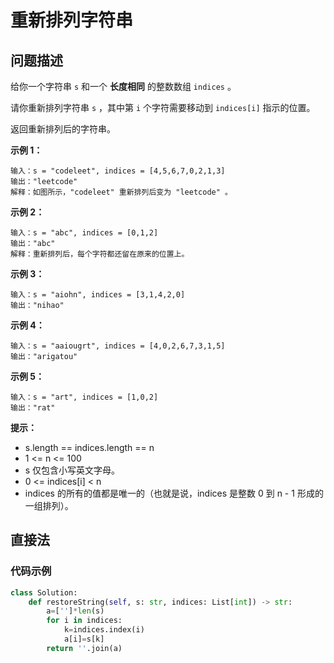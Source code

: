 # 重新排列字符串
## 问题描述
给你一个字符串 ```s``` 和一个 **长度相同** 的整数数组 ```indices``` 。

请你重新排列字符串 ```s``` ，其中第 ```i``` 个字符需要移动到 ```indices[i]``` 指示的位置。

返回重新排列后的字符串。

**示例 1：**
```
输入：s = "codeleet", indices = [4,5,6,7,0,2,1,3]
输出："leetcode"
解释：如图所示，"codeleet" 重新排列后变为 "leetcode" 。
```
**示例 2：**
```
输入：s = "abc", indices = [0,1,2]
输出："abc"
解释：重新排列后，每个字符都还留在原来的位置上。
```
**示例 3：**
```
输入：s = "aiohn", indices = [3,1,4,2,0]
输出："nihao"
```
**示例 4：**
```
输入：s = "aaiougrt", indices = [4,0,2,6,7,3,1,5]
输出："arigatou"
```
**示例 5：**
```
输入：s = "art", indices = [1,0,2]
输出："rat"
```

**提示：**

+ s.length == indices.length == n
+ 1 <= n <= 100
+ s 仅包含小写英文字母。
+ 0 <= indices[i] < n
+ indices 的所有的值都是唯一的（也就是说，indices 是整数 0 到 n - 1 形成的一组排列）。

## 直接法
### 代码示例
```python
class Solution:
    def restoreString(self, s: str, indices: List[int]) -> str:
        a=['']*len(s)
        for i in indices:
            k=indices.index(i)
            a[i]=s[k]
        return ''.join(a)
```
